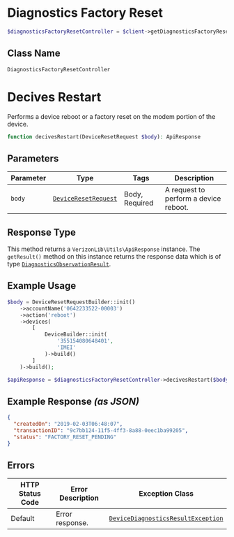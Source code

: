 # Diagnostics Factory Reset

```php
$diagnosticsFactoryResetController = $client->getDiagnosticsFactoryResetController();
```

## Class Name

`DiagnosticsFactoryResetController`


# Decives Restart

Performs a device reboot or a factory reset on the modem portion of the device.

```php
function decivesRestart(DeviceResetRequest $body): ApiResponse
```

## Parameters

| Parameter | Type | Tags | Description |
|  --- | --- | --- | --- |
| `body` | [`DeviceResetRequest`](../../doc/models/device-reset-request.md) | Body, Required | A request to perform a device reboot. |

## Response Type

This method returns a `VerizonLib\Utils\ApiResponse` instance. The `getResult()` method on this instance returns the response data which is of type [`DiagnosticsObservationResult`](../../doc/models/diagnostics-observation-result.md).

## Example Usage

```php
$body = DeviceResetRequestBuilder::init()
    ->accountName('0642233522-00003')
    ->action('reboot')
    ->devices(
        [
            DeviceBuilder::init(
                '355154080648401',
                'IMEI'
            )->build()
        ]
    )->build();

$apiResponse = $diagnosticsFactoryResetController->decivesRestart($body);
```

## Example Response *(as JSON)*

```json
{
  "createdOn": "2019-02-03T06:48:07",
  "transactionID": "9c7bb124-11f5-4ff3-8a88-0eec1ba99205",
  "status": "FACTORY_RESET_PENDING"
}
```

## Errors

| HTTP Status Code | Error Description | Exception Class |
|  --- | --- | --- |
| Default | Error response. | [`DeviceDiagnosticsResultException`](../../doc/models/device-diagnostics-result-exception.md) |

